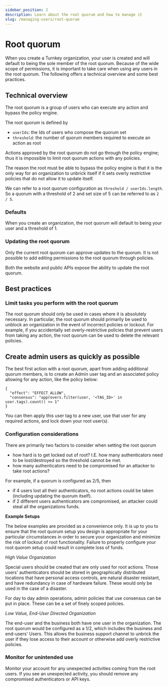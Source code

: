 ```yaml
---
sidebar_position: 2
description: Learn about the root quorum and how to manage it
slug: /managing-users/root-quorum
---
```

# Root quorum

When you create a Turnkey organization, your user is created and will default to being the sole member of the root quorum. Because of the wide scope of permissions, it is important to take care when using any users in the root quorum. The following offers a technical overview and some best practices. 

## Technical overview

The root quorum is a group of users who can execute any action and bypass the policy engine.

The root quorum is defined by

- `userIds`: the Ids of users who compose the quorum set
- `threshold`: the number of quorum members required to execute an action as root

Actions approved by the root quorum do not go through the policy engine; thus it is impossible to limit root quorum actions with any policies.

The reason the root must be able to bypass the policy engine is that it is the only way for an organization to unbrick itself if it sets overly restrictive policies that do not allow it to update itself.

We can refer to a root quorum configuration as `threshold / userIds.length`. So a quorum with a threshold of 2 and set size of 5 can be referred to as `2 / 5`.

### Defaults

When you create an organization, the root quorum will default to being your user and a threshold of 1.

### Updating the root quorum

Only the current root quorum can approve updates to the quorum. It is not possible to add editing permissions to the root quorum through policies.

Both the website and public APIs expose the ability to update the root quorum.

## Best practices

### Limit tasks you perform with the root quorum

The root quorum should only be used in cases where it is absolutely necessary. In particular, the root quorum should primarily be used to unblock an organization in the event of incorrect policies or lockout. For example, if you accidentally set overly-restrictive policies that prevent users from taking any action, the root quorum can be used to delete the relevant policies.

## Create admin users as quickly as possible

The best first action with a root quorum, apart from adding additional quorum members, is to create an Admin user tag and an associated policy allowing for any action, like the policy below:

```
{
  "effect": "EFFECT_ALLOW",
  "consensus": "approvers.filter(user, '<TAG_ID>' in user.tags).count() >= 1"
}
```

You can then apply this user tag to a new user, use that user for any required actions, and lock down your root user(s).

### Configuration considerations

There are primarily two factors to consider when setting the root quorum

- how hard is to get locked out of root? I.E. how many authenticators need to be lost/destroyed so the threshold cannot be met.
- how many authenticators need to be compromised for an attacker to take root actions?

 For example, if a quorum is configured as 2/5, then

- if 4 users lost all their authenticators, no root actions could be taken (including updating the quorum itself).
- if 2 different users authenticators are compromised, an attacker could steal all the organizations funds.

**Example Setups**

The below examples are provided as a convenience only. It is up to you to ensure that the root quorum setup you design is appropriate for your particular circumstances in order to secure your organization and minimize the risk of lockout of root functionality. Failure to properly configure your root quorom setup could result in complete loss of funds.

_High Value Organization_

Special users should be created that are only used for root actions. Those users' authenticators should be stored in geographically distributed locations that have personal access controls,  are natural disaster resistant, and have redundancy in case of hardware failure. These would only be used in the case of a disaster.

For day to day admin operations, admin policies that use consensus can be put in place. These can be a set of finely scoped policies.

_Low Value, End-User Directed Organization_

The end-user and the business both have one user in the organization. The root quorum would be configured as a 1/2, which includes the business and end-users' Users. This allows the business support channel to unbrick the user if they lose access to their account or otherwise add overly restrictive policies.

### Monitor for unintended use

Monitor your account for any unexpected activities coming from the root users. If you see an unexpected activity, you should remove any compromised authenticators or API keys.

